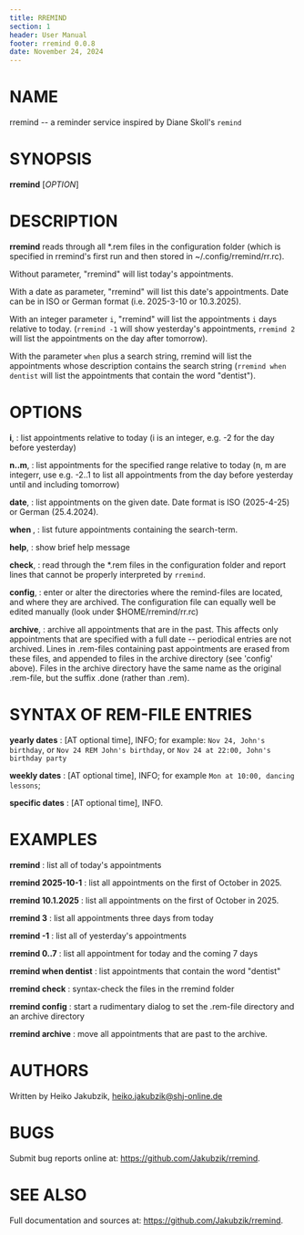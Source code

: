 ```yaml
---
title: RREMIND
section: 1
header: User Manual
footer: rremind 0.0.8
date: November 24, 2024
---
```

# NAME

rremind -- a reminder service inspired by Diane Skoll's `remind`

# SYNOPSIS

**rremind** [*OPTION*]

# DESCRIPTION

**rremind** reads through all *.rem files in the configuration folder (which is specified in rremind's first run and then stored in ~/.config/rremind/rr.rc).

Without parameter, "rremind" will list today's appointments.

With a date as parameter, "rremind" will list this date's appointments. Date can be in ISO or German format (i.e. 2025-3-10 or 10.3.2025).

With an integer parameter `i`, "rremind" will list the appointments `i` days relative to today. (`rremind -1` will show yesterday's appointments, `rremind 2` will list the appointments on the day after tomorrow).

With the parameter `when` plus a search string, rremind will list the appointments whose description contains the search string (`rremind when dentist` will list the appointments that contain the word "dentist").

# OPTIONS

**i**,
: list appointments relative to today (i is an integer, e.g. -2 for the day before yesterday)

**n..m**, 
: list appointments for the specified range relative to today (n, m are integerr, use e.g. -2..1 to list all appointments from the day before yesterday until and including tomorrow)

**date**,
: list appointments on the given date. Date format is ISO (2025-4-25) or German (25.4.2024).

**when <searchterm>**,
: list future appointments containing the search-term.

**help**,
: show brief help message

**check**,
: read through the *.rem files in the configuration folder and report lines that cannot be properly interpreted by `rremind`.

**config**,
: enter or alter the directories where the remind-files are located, and where they are archived. The configuration file can equally well be edited manually (look under $HOME/rremind/rr.rc)

**archive**,
: archive all appointments that are in the past. This affects only appointments that are specified with a full date -- periodical entries are not archived. Lines in .rem-files containing past appointments are erased from these files, and appended to files in the archive directory (see 'config' above). Files in the archive directory have the same name as the original .rem-file, but the suffix .done (rather than .rem).

# SYNTAX OF REM-FILE ENTRIES

**yearly dates**
: <Month> <DAY> [AT optional time], INFO; for example: `Nov 24, John's birthday`, or `Nov 24 REM John's birthday`, or `Nov 24 at 22:00, John's birthday party`

**weekly dates**
: <Day> [AT optional time], INFO; for example `Mon at 10:00, dancing lessons`;

**specific dates**
: <Year> <Month> <DAY> [AT optional time], INFO.

# EXAMPLES

**rremind**
: list all of today's appointments

**rremind 2025-10-1**
: list all appointments on the first of October in 2025.

**rremind 10.1.2025**
: list all appointments on the first of October in 2025.

**rremind 3**
: list all appointments three days from today

**rremind -1**
: list all of yesterday's appointments

**rremind 0..7**
: list all appointment for today and the coming 7 days

**rremind when dentist**
: list appointments that contain the word "dentist"

**rremind check**
: syntax-check the files in the rremind folder

**rremind config**
: start a rudimentary dialog to set the .rem-file directory and an archive directory

**rremind archive**
: move all appointments that are past to the archive.

# AUTHORS

Written by Heiko Jakubzik, <heiko.jakubzik@shj-online.de>

# BUGS

Submit bug reports online at: <https://github.com/Jakubzik/rremind>.

# SEE ALSO

Full documentation and sources at: <https://github.com/Jakubzik/rremind>.
